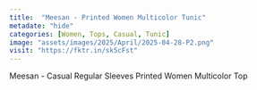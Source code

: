 ```yaml
---
title:  "Meesan - Printed Women Multicolor Tunic"
metadate: "hide"
categories: [Women, Tops, Casual, Tunic]
image: "assets/images/2025/April/2025-04-28-P2.png"
visit: "https://fktr.in/sk5cFst"
---
```

Meesan - Casual Regular Sleeves Printed Women Multicolor Top